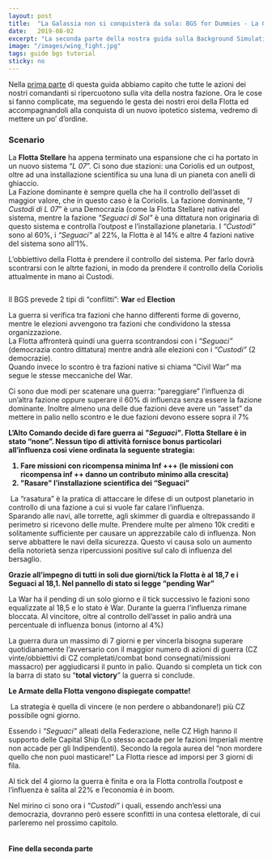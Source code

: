 ```yaml
---
layout: post
title:  "La Galassia non si conquisterà da sola: BGS for Dummies - La Guerra"
date:   2019-08-02
excerpt: "La seconda parte della nostra guida sulla Background Simulation in Elite Dangerous. Le Guerre, perché si verificano e come usarle a proprio vantaggio"
image: "/images/wing_fight.jpg"
tags: guide bgs tutorial
sticky: no
---
```

Nella [prima parte](/blog/bgs-for-dummies-parte1/) di questa guida abbiamo capito che tutte le azioni dei nostri comandanti si ripercuotono sulla vita della nostra fazione.
Ora le cose si fanno complicate, ma seguendo le gesta dei nostri eroi della Flotta ed accompagnandoli alla conquista di un nuovo ipotetico sistema, vedremo di mettere un po’ d’ordine.

### Scenario

La **Flotta Stellare** ha appena terminato una espansione che ci ha portato in un nuovo sistema “*L 07*”. Ci sono due stazioni: una Coriolis ed un outpost, oltre ad una installazione scientifica su una luna di un pianeta con anelli di ghiaccio.<br>
La Fazione dominante è sempre quella che ha il controllo dell’asset di maggior valore, che in questo caso è la Coriolis. La fazione dominante, “*I Custodi di L 07*” è una Democrazia (come la Flotta Stellare) nativa del sistema, mentre la fazione *"Seguaci di Sol"* è una dittatura non originaria di questo sistema e controlla l’outpost e l’installazione planetaria. I *“Custodi”* sono al 60%, i *“Seguaci”* al 22%, la Flotta è al 14%  e altre 4 fazioni native del sistema sono all’1%.

L’obbiettivo della Flotta è prendere il controllo del sistema. Per farlo dovrà scontrarsi con le altrte fazioni, in modo da prendere il controllo della Coriolis attualmente in mano ai Custodi.

<span class="image fit"><img src="/images/Elite-Division-png.png" alt=""></span>

Il BGS prevede 2 tipi di “conflitti”: **War** ed **Election**

La guerra si verifica tra fazioni che hanno differenti forme di governo, mentre le elezioni avvengono tra fazioni che condividono la stessa organizzazione.<br>
La Flotta affronterà quindi una guerra scontrandosi con i *“Seguaci”* (democrazia contro dittatura) mentre andrà alle elezioni con i *“Custodi”* (2 democrazie).<br>
Quando invece lo scontro è tra fazioni native si chiama “Civil War” ma segue le stesse meccaniche del War.

Ci sono due modi per scatenare una guerra: “pareggiare” l’influenza di un’altra fazione oppure superare il 60% di influenza senza essere la fazione dominante.
Inoltre almeno una delle due fazioni deve avere un “asset” da mettere in palio nello scontro e le due fazioni devono essere sopra il 7%

<div class="box alt">
<b><p>L’Alto Comando decide di fare guerra ai <i>"Seguaci"</i>. Flotta Stellare è in stato “none”. Nessun tipo di attività fornisce bonus particolari all’influenza così viene ordinata la seguente strategia:</p>
<ol>
    <li>Fare missioni con ricompensa minima <b>Inf +++</b> (le missioni con ricompensa inf ++ danno un contributo minimo alla crescita)</li>
    <li>"Rasare" l’installazione scientifica dei “Seguaci”</li>
</ol></b></div>

<div class="box">
<i class="fa fa-hand-o-right fa-lg" aria-hidden="true" style="color: #f07b05;"></i>&nbsp;La “rasatura” è la pratica di attaccare le difese di un outpost planetario in controllo di una fazione a cui si vuole far calare l’influenza.<br>
Sparando alle navi, alle torrette, agli skimmer di guardia e oltrepassando il perimetro si ricevono delle multe. Prendere multe per almeno 10k crediti e solitamente sufficiente per causare un apprezzabile calo di influenza. Non serve abbattere le navi della sicurezza. Questo vi causa solo un aumento della notorietà senza ripercussioni positive sul calo di influenza del bersaglio.
</div>

**Grazie all’impegno di tutti in soli due giorni/tick la Flotta è al 18,7 e i Seguaci al 18,1. Nel pannello di stato si legge “pending War”**

La War ha il pending di un solo giorno e il tick successivo le fazioni sono equalizzate al 18,5 e lo stato è War. Durante la guerra l’influenza rimane bloccata. Al vincitore, oltre al controllo dell’asset in palio andrà una percentuale di influenza bonus (intorno al 4%)

La guerra dura un massimo di 7 giorni e per vincerla bisogna superare quotidianamente l’avversario con il maggior numero di azioni di guerra (CZ vinte/obbiettivi di CZ completati/combat bond consegnati/missioni massacro) per aggiudicarsi il punto in palio. Quando si completa un tick con la barra di stato su “**total victory**” la guerra si conclude.

**Le Armate della Flotta vengono dispiegate compatte!**

<div class="box">
<i class="fa fa-hand-o-right fa-lg" aria-hidden="true" style="color: #f07b05;"></i>&nbsp;La strategia è quella di vincere (e non perdere o abbandonare!) più CZ possibile ogni giorno.</div>

Essendo i *“Seguaci”* alleati della Federazione, nelle CZ High hanno il supporto delle Capital Ship (Lo stesso accade per le fazioni Imperiali mentre non accade per gli Indipendenti). Secondo la regola aurea del “non mordere quello che non puoi masticare!” La Flotta riesce ad imporsi per 3 giorni di fila.

Al tick del 4 giorno la guerra è finita e ora la Flotta controlla l’outpost e l’influenza è salita al 22% e l’economia è in boom.

Nel mirino ci sono ora i *“Custodi”* i quali, essendo anch’essi una democrazia, dovranno però essere sconfitti in una contesa elettorale, di cui parleremo nel prossimo capitolo.

<span class="image fit"><img src="/images/Elite-Division-png.png" alt=""></span>

#### Fine della seconda parte
